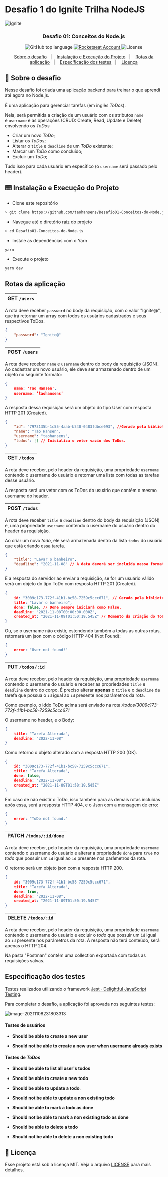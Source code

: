 

# Desafio 1 do Ignite Trilha NodeJS

<img alt="Ignite" src="./assets/capa_ignite.png" />

<h3 align="center">
  Desafio 01: Conceitos do Node.js
</h3>
<p align="center">
	<img alt="GitHub top language" src="https://img.shields.io/github/languages/top/taohansens/Desafio01-Conceitos-do-Node.js?style=flat" />
	<a href="https://app.rocketseat.com.br/me/taohansens">
		<img alt="Rocketseat Account" src="https://img.shields.io/badge/taohansens-rocketseat-blueviolet" />
    </a>
    <img alt="License" src="https://img.shields.io/badge/license-MIT-%2304D361" />
</p>


<p align="center">
  <a href="#rocket-sobre-o-desafio">Sobre o desafio</a>&nbsp;&nbsp;&nbsp;|&nbsp;&nbsp;&nbsp;
  <a href="#keyboard-instalação-e-execução-do-projeto">Instalação e Execução do Projeto</a>&nbsp;&nbsp;&nbsp;|&nbsp;&nbsp;&nbsp;
  <a href="#rotas-da-aplicação">Rotas da aplicação</a>&nbsp;&nbsp;&nbsp;|&nbsp;&nbsp;&nbsp;
  <a href="#especificação-dos-testes">Específicação dos testes</a>&nbsp;&nbsp;&nbsp;|&nbsp;&nbsp;&nbsp;
  <a href="#memo-licença">Licença</a>
</p>


## :rocket: Sobre o desafio

Nesse desafio foi criada uma aplicação backend para treinar o que aprendi até agora no Node.js.

É uma aplicação para gerenciar tarefas (em inglês *ToDos*). 

Nela, será permitida a criação de um usuário com os atributos `name` e `username` e as operações (CRUD: Create, Read, Update e Delete) envolvendo os *ToDos* 

- Criar um novo *ToDo*;
- Listar os *ToDos*;
- Alterar o `title` e `deadline` de um *ToDo* existente;
- Marcar um *ToDo* como concluído;
- Excluir um *ToDo*;

Tudo isso para cada usuário em específico (o `username` será passado pelo header).

## :keyboard: Instalação e Execução do Projeto

- Clone este repositório

```bash
> git clone https://github.com/taohansens/Desafio01-Conceitos-do-Node.js.git
```

- Navegue até o diretório raiz do projeto

```bash
> cd Desafio01-Conceitos-do-Node.js
```

- Instale as dependências com o Yarn

```bash
yarn
```

- Execute o projeto

```bash
yarn dev
```

## Rotas da aplicação

| GET `/users` |
| ------------ |

A rota deve receber `password` no body da requisição, com o valor "Ignite@", que irá retornar um array com todos os usuários cadastrados e seus respectivos ToDos.

````Json
{
    "password": "Ignite@"
}
````


| POST `/users` |
| ------------ |

A rota deve receber `name` e `username` dentro do body da requisição (JSON). Ao cadastrar um novo usuário, ele deve ser armazenado dentro de um objeto no seguinte formato:  

```json
{ 
	name: 'Tao Hansen', 
	username: 'taohansens'
}
```

A resposta dessa requisição será um objeto do tipo User com resposta HTTP 201 (Created).

```json
{
    "id": "7973135b-1c55-4aab-b540-0483fdbce093", //Gerado pela biblioteca uuid;
    "name": "Tao Hansen",
    "username": "taohansens",
    "todos": [] // Inicializa o vetor vazio dos ToDos.
}
```

| GET `/todos` |
| ------------ |

A rota deve receber, pelo header da requisição, uma propriedade `username` contendo o username do usuário e retornar uma lista com todas as tarefas desse usuário.

A resposta será um vetor com os ToDos do usuário que contém o mesmo username do header.

| POST `/todos` |
| ------------ |

A rota deve receber `title` e `deadline` dentro do body da requisição (JSON) e, uma propriedade `username` contendo o username do usuário dentro do header da requisição. 

Ao criar um novo *todo*, ele será armazenada dentro da lista `todos` do usuário que está criando essa tarefa. 

```json
{
    "title": "Lavar o banheiro",
    "deadline": "2021-11-08" // A data deverá ser incluída nessa formato. (YYYY-MM-DD)
}
```

E a resposta do servidor ao enviar a requisição, se for um usuário válido será um objeto do tipo ToDo com  resposta HTTP 201 (Created).

````json
{
    id: "3009c173-772f-41b1-bc58-7259c5ccc671", // Gerado pela biblioteca uuid;
    title: "Lavar o banheiro",
    done: false, // Done sempre iniciará como False.
    deadline: "2021-11-08T00:00:00.000Z",
    created_at: "2021-11-09T01:50:19.545Z" // Momento da criação do ToDo.
}
````

Ou, se o username não existir, estendendo também a todas as outras rotas, retornará um json com o código HTTP 404 (Not Found):

````json
{
    error: "User not found!"
}
````

| PUT `/todos/:id` |
| ------------ |

A rota deve receber, pelo header da requisição, uma propriedade `username` contendo o username do usuário e receber as propriedades `title` e `deadline` dentro do corpo. É preciso alterar **apenas** o `title` e o `deadline` da tarefa que possua o `id` igual ao `id` presente nos parâmetros da rota.

Como exemplo, o iddo ToDo acima será enviado na rota  */todos/3009c173-772f-41b1-bc58-7259c5ccc671*

O username no header, e o Body:

````json
{
    title: "Tarefa Alterada",
    deadline: "2022-11-08"
}
````

Como retorno o objeto alterado com a resposta HTTP 200 (OK).

````json
{
    id: "3009c173-772f-41b1-bc58-7259c5ccc671",
    title: "Tarefa Alterada",
    done: false,
    deadline: "2022-11-08",
    created_at: "2021-11-09T01:50:19.545Z"
}
````

Em caso de não existir o ToDo, isso também para as demais rotas incluídas após essa,  será a resposta HTTP 404, e o Json com a mensagem de erro:

````json
{
    error: "ToDo not found."
}
````

| PATCH `/todos/:id/done` |
| ------------ |

A rota deve receber, pelo header da requisição, uma propriedade `username` contendo o username do usuário e alterar a propriedade `done` para `true` no *todo* que possuir um `id` igual ao `id` presente nos parâmetros da rota.

O retorno será um objeto json com a resposta HTTP 200.

```````json
{
    id: "3009c173-772f-41b1-bc58-7259c5ccc671",
    title: "Tarefa Alterada",
    done: true,
    deadline: "2022-11-08",
    created_at: "2021-11-09T01:50:19.545Z"
}
```````

| DELETE `/todos/:id` |
| ------------ |

A rota deve receber, pelo header da requisição, uma propriedade `username` contendo o username do usuário e excluir o *todo* que possuir um `id` igual ao `id` presente nos parâmetros da rota. A resposta não terá conteúdo, será apenas o HTTP 204.

Na pasta "Postman" contém uma collection exportada com todas as requisições salvas.

## Especificação dos testes

Testes realizados utilizando o framework [Jest · Delightful JavaScript Testing](https://jestjs.io/pt-BR/).

Para completar o desafio, a aplicação foi aprovada nos seguintes testes:

![image-20211108231803313](T:\TEMP\ignite-conceitos-nodejs\assets\tests-approved.png)

#### Testes de usuários

- **Should be able to create a new user**

- **Should not be able to create a new user when username already exists**

#### Testes de *ToDos*

- **Should be able to list all user's todos**

- **Should be able to create a new todo**

- **Should be able to update a todo**.

- **Should not be able to update a non existing todo**

- **Should be able to mark a todo as done**

- **Should not be able to mark a non existing todo as done**

- **Should be able to delete a todo**

- **Should not be able to delete a non existing todo**

## :memo: Licença

Esse projeto está sob a licença MIT. Veja o arquivo [LICENSE](https://github.com/git/git-scm.com/blob/master/MIT-LICENSE.txt) para mais detalhes.
